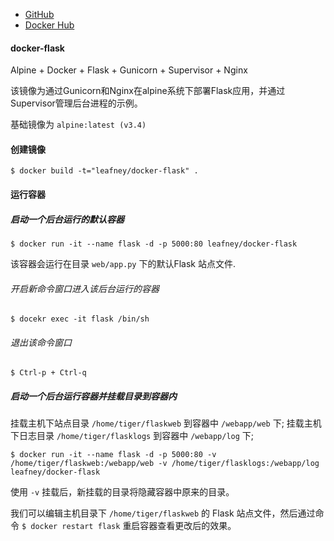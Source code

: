 * [GitHub](https://github.com/Leafney/docker-flask)  
* [Docker Hub](https://hub.docker.com/r/leafney/docker-flask/)

#### docker-flask

Alpine + Docker + Flask + Gunicorn + Supervisor + Nginx

该镜像为通过Gunicorn和Nginx在alpine系统下部署Flask应用，并通过Supervisor管理后台进程的示例。

基础镜像为 `alpine:latest (v3.4)`

#### 创建镜像

```
$ docker build -t="leafney/docker-flask" .
```

#### 运行容器

##### 启动一个后台运行的默认容器

```
$ docker run -it --name flask -d -p 5000:80 leafney/docker-flask
```

该容器会运行在目录 `web/app.py` 下的默认Flask 站点文件.

###### 开启新命令窗口进入该后台运行的容器

```
$ docekr exec -it flask /bin/sh
```

###### 退出该命令窗口

```
$ Ctrl-p + Ctrl-q
```

##### 启动一个后台运行容器并挂载目录到容器内

挂载主机下站点目录 `/home/tiger/flaskweb` 到容器中 `/webapp/web` 下;
挂载主机下日志目录 `/home/tiger/flasklogs` 到容器中 `/webapp/log` 下;

```
$ docker run -it --name flask -d -p 5000:80 -v /home/tiger/flaskweb:/webapp/web -v /home/tiger/flasklogs:/webapp/log leafney/docker-flask
```

使用 `-v` 挂载后，新挂载的目录将隐藏容器中原来的目录。

我们可以编辑主机目录下 `/home/tiger/flaskweb` 的 Flask 站点文件，然后通过命令 `$ docker restart flask` 重启容器查看更改后的效果。
